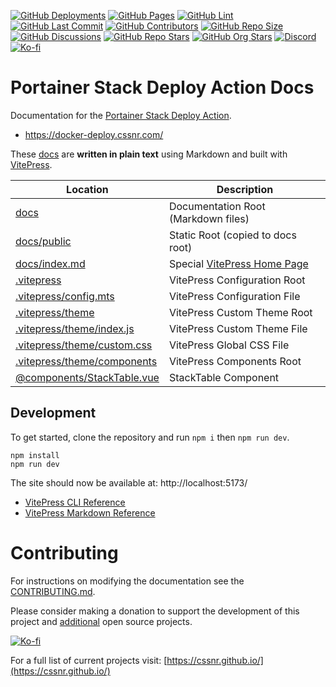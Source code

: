 [![GitHub Deployments](https://img.shields.io/github/deployments/cssnr/portainer-stack-deploy-docs/github-pages?logo=github&label=deploy)](https://github.com/cssnr/portainer-stack-deploy-docs/deployments)
[![GitHub Pages](https://img.shields.io/github/actions/workflow/status/cssnr/portainer-stack-deploy-docs/pages.yaml?logo=cachet&label=pages)](https://github.com/cssnr/portainer-stack-deploy-docs/actions/workflows/pages.yaml)
[![GitHub Lint](https://img.shields.io/github/actions/workflow/status/cssnr/portainer-stack-deploy-docs/lint.yaml?logo=cachet&label=lint)](https://github.com/cssnr/portainer-stack-deploy-docs/actions/workflows/lint.yaml)
[![GitHub Last Commit](https://img.shields.io/github/last-commit/cssnr/portainer-stack-deploy-docs?logo=vitepress&logoColor=white&label=updated)](https://github.com/cssnr/portainer-stack-deploy-docs/pulse)
[![GitHub Contributors](https://img.shields.io/github/contributors/cssnr/portainer-stack-deploy-docs?logo=github)](https://github.com/cssnr/portainer-stack-deploy-docs/graphs/contributors)
[![GitHub Repo Size](https://img.shields.io/github/repo-size/cssnr/portainer-stack-deploy-docs?logo=bookstack&logoColor=white&label=repo%20size)](https://github.com/cssnr/portainer-stack-deploy-docs)
[![GitHub Discussions](https://img.shields.io/github/discussions/cssnr/portainer-stack-deploy-action?logo=github)](https://github.com/cssnr/portainer-stack-deploy-action/discussions)
[![GitHub Repo Stars](https://img.shields.io/github/stars/cssnr/portainer-stack-deploy-action?style=flat&logo=github)](https://github.com/cssnr/portainer-stack-deploy-action)
[![GitHub Org Stars](https://img.shields.io/github/stars/cssnr?style=flat&logo=github&label=org%20stars)](https://cssnr.github.io/)
[![Discord](https://img.shields.io/discord/899171661457293343?logo=discord&logoColor=white&label=discord&color=7289da)](https://discord.gg/wXy6m2X8wY)
[![Ko-fi](https://img.shields.io/badge/Ko--fi-72a5f2?logo=kofi&label=support)](https://ko-fi.com/cssnr)

# Portainer Stack Deploy Action Docs

Documentation for the [Portainer Stack Deploy Action](https://github.com/cssnr/portainer-stack-deploy-action).

- https://docker-deploy.cssnr.com/

These [docs](docs) are **written in plain text** using Markdown and built with [VitePress](https://vitepress.dev/).

| Location                                                                 | Description                                                                            |
| ------------------------------------------------------------------------ | -------------------------------------------------------------------------------------- |
| [docs](docs)                                                             | Documentation Root (Markdown files)                                                    |
| [docs/public](docs/public)                                               | Static Root (copied to docs root)                                                      |
| [docs/index.md](docs/index.md)                                           | Special [VitePress Home Page](https://vitepress.dev/reference/default-theme-home-page) |
| [.vitepress](.vitepress)                                                 | VitePress Configuration Root                                                           |
| [.vitepress/config.mts](.vitepress/config.mts)                           | VitePress Configuration File                                                           |
| [.vitepress/theme](.vitepress/theme)                                     | VitePress Custom Theme Root                                                            |
| [.vitepress/theme/index.js](.vitepress/theme/index.js)                   | VitePress Custom Theme File                                                            |
| [.vitepress/theme/custom.css](.vitepress/theme/custom.css)               | VitePress Global CSS File                                                              |
| [.vitepress/theme/components](.vitepress/theme/components)               | VitePress Components Root                                                              |
| [@components/StackTable.vue](.vitepress/theme/components/StackTable.vue) | StackTable Component                                                                   |

## Development

To get started, clone the repository and run `npm i` then `npm run dev`.

```shell
npm install
npm run dev
```

The site should now be available at: http://localhost:5173/

- [VitePress CLI Reference](https://vitepress.dev/reference/cli)
- [VitePress Markdown Reference](https://vitepress.dev/guide/markdown)

# Contributing

For instructions on modifying the documentation see the [CONTRIBUTING.md](#contributing-ov-file).

Please consider making a donation to support the development of this project
and [additional](https://cssnr.com/) open source projects.

[![Ko-fi](https://ko-fi.com/img/githubbutton_sm.svg)](https://ko-fi.com/cssnr)

For a full list of current projects visit: [https://cssnr.github.io/](https://cssnr.github.io/)
